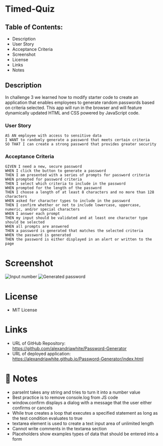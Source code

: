 # Timed-Quiz
## Table of Contents:

* Description 
* User Story
* Acceptance Criteria
* Screenshot
* License
* Links
* Notes

## Description
In challenge 3 we learned how to modify starter code to create an application that enables employees to generate random passwords based on criteria selected. This app will run in the browser and will feature dynamically updated HTML and CSS powered by JavaScript code. 

### User Story 
```
AS AN employee with access to sensitive data
I WANT to randomly generate a password that meets certain criteria
SO THAT I can create a strong password that provides greater security
```

### Acceptance Criteria

```
GIVEN I need a new, secure password
WHEN I click the button to generate a password
THEN I am presented with a series of prompts for password criteria
WHEN prompted for password criteria
THEN I select which criteria to include in the password
WHEN prompted for the length of the password
THEN I choose a length of at least 8 characters and no more than 128 characters
WHEN asked for character types to include in the password
THEN I confirm whether or not to include lowercase, uppercase, numeric, and/or special characters
WHEN I answer each prompt
THEN my input should be validated and at least one character type should be selected
WHEN all prompts are answered
THEN a password is generated that matches the selected criteria
WHEN the password is generated
THEN the password is either displayed in an alert or written to the page
```


# Screenshot  
![Input number](./Assets/images/JS%20enter%20number.PNG)
![Generated password](./Assets/images/JS%20generated%20password.PNG)

# License

* MIT License

# Links
* URL of GitHub Repository: https://github.com/alexandriawhite/Password-Generator
* URL of deployed application: https://alexandriawhite.github.io/Password-Generator/index.html

# 📝 Notes
* parseInt takes any string and tries to turn it into a number value
* Best practice is to remove console.log from JS code 
* window.confirm displays a dialog with a message that the user either confirms or cancels
* While true creates a loop that executes a specified statement as long as the test condition evaluates to true
* textarea element is used to create a text input area of unlimited length
* Cannot write comments in the textarea section
* Placeholders show examples types of data that should be entered into a form